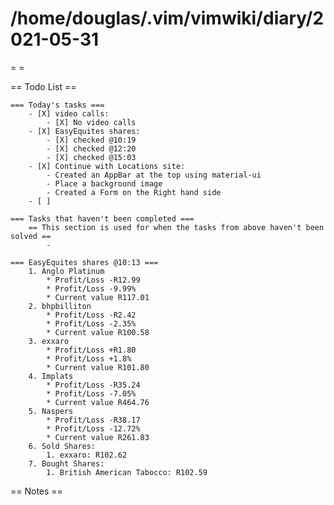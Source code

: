 # /home/douglas/.vim/vimwiki/diary/2021-05-31

= =

== Todo List ==

	=== Today's tasks ===
		- [X] video calls:
			- [X] No video calls
        - [X] EasyEquites shares:
            - [X] checked @10:19
            - [X] checked @12:20
            - [X] checked @15:03
		- [X] Continue with Locations site:
			- Created an AppBar at the top using material-ui
			- Place a background image
			- Created a Form on the Right hand side
		- [ ] 

	=== Tasks that haven't been completed ===
		== This section is used for when the tasks from above haven't been solved ==
			-

	=== EasyEquites shares @10:13 ===
		1. Anglo Platinum
			* Profit/Loss -R12.99
			* Profit/Loss -9.99%
			* Current value R117.01
		2. bhpbilliton
			* Profit/Loss -R2.42
			* Profit/Loss -2.35%
			* Current value R100.58
		3. exxaro
			* Profit/Loss +R1.80
			* Profit/Loss +1.8%
			* Current value R101.80
		4. Implats
			* Profit/Loss -R35.24
			* Profit/Loss -7.05%
			* Current value R464.76
		5. Naspers
			* Profit/Loss -R38.17
			* Profit/Loss -12.72%
			* Current value R261.83
		6. Sold Shares:
			1. exxaro: R102.62
		7. Bought Shares:
			1. British American Tabocco: R102.59

== Notes ==


